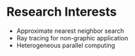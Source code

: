 # Research Interests

- Approximate nearest neighbor search
- Ray tracing for non-graphic application
- Heterogeneous parallel computing
